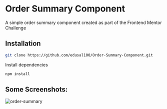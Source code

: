 # Order Summary Component
A simple order summary component created as part of the Frontend Mentor Challenge

## Installation


```bash
git clone https://github.com/edusal100/Order-Summary-Component.git
```

Install dependencies

```bash
npm install
```

## Some Screenshots:
![order-summary](https://github.com/edusal100/Order-Summary-Component/assets/5882499/c9201780-cda8-483b-b038-2a6352c5132d)
